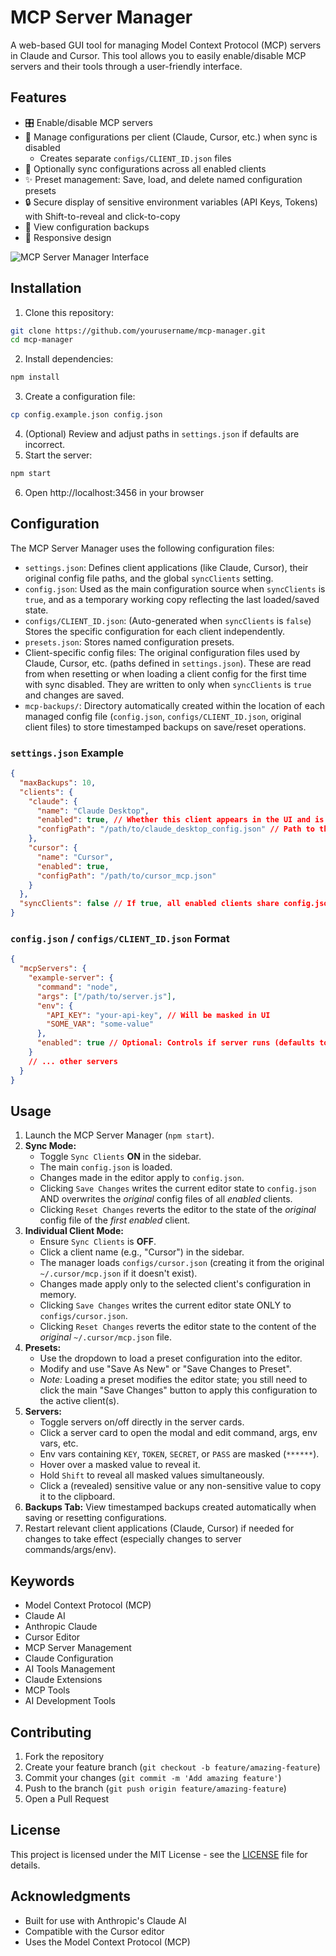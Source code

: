 # MCP Server Manager

A web-based GUI tool for managing Model Context Protocol (MCP) servers in Claude and Cursor. This tool allows you to easily enable/disable MCP servers and their tools through a user-friendly interface.

## Features

- 🎛️ Enable/disable MCP servers
- 💾 Manage configurations per client (Claude, Cursor, etc.) when sync is disabled
  - Creates separate `configs/CLIENT_ID.json` files
- 🔄 Optionally sync configurations across all enabled clients
- ✨ Preset management: Save, load, and delete named configuration presets
- 🔒 Secure display of sensitive environment variables (API Keys, Tokens) with Shift-to-reveal and click-to-copy
- 📜 View configuration backups
- 📱 Responsive design

![MCP Server Manager Interface](https://github.com/MediaPublishing/mcp-manager/blob/main/MCP-Server-Manager.png?raw=true)

## Installation

1. Clone this repository:
```bash
git clone https://github.com/yourusername/mcp-manager.git
cd mcp-manager
```

2. Install dependencies:
```bash
npm install
```

3. Create a configuration file:
```bash
cp config.example.json config.json
```

4. (Optional) Review and adjust paths in `settings.json` if defaults are incorrect.
5. Start the server:
```bash
npm start
```

6. Open http://localhost:3456 in your browser

## Configuration

The MCP Server Manager uses the following configuration files:

- `settings.json`: Defines client applications (like Claude, Cursor), their original config file paths, and the global `syncClients` setting.
- `config.json`: Used as the main configuration source when `syncClients` is `true`, and as a temporary working copy reflecting the last loaded/saved state.
- `configs/CLIENT_ID.json`: (Auto-generated when `syncClients` is `false`) Stores the specific configuration for each client independently.
- `presets.json`: Stores named configuration presets.
- Client-specific config files: The original configuration files used by Claude, Cursor, etc. (paths defined in `settings.json`). These are read from when resetting or when loading a client config for the first time with sync disabled. They are written to only when `syncClients` is `true` and changes are saved.
- `mcp-backups/`: Directory automatically created within the location of each managed config file (`config.json`, `configs/CLIENT_ID.json`, original client files) to store timestamped backups on save/reset operations.

### `settings.json` Example

```json
{
  "maxBackups": 10,
  "clients": {
    "claude": {
      "name": "Claude Desktop",
      "enabled": true, // Whether this client appears in the UI and is synced (if syncClients=true)
      "configPath": "/path/to/claude_desktop_config.json" // Path to the *original* config file
    },
    "cursor": {
      "name": "Cursor",
      "enabled": true,
      "configPath": "/path/to/cursor_mcp.json"
    }
  },
  "syncClients": false // If true, all enabled clients share config.json. If false, uses configs/CLIENT_ID.json
}
```


### `config.json` / `configs/CLIENT_ID.json` Format

```json
{
  "mcpServers": {
    "example-server": {
      "command": "node",
      "args": ["/path/to/server.js"],
      "env": {
        "API_KEY": "your-api-key", // Will be masked in UI
        "SOME_VAR": "some-value"
      },
      "enabled": true // Optional: Controls if server runs (defaults to true)
    }
    // ... other servers
  }
}
```


## Usage

1.  Launch the MCP Server Manager (`npm start`).
2.  **Sync Mode:**
    *   Toggle `Sync Clients` **ON** in the sidebar.
    *   The main `config.json` is loaded.
    *   Changes made in the editor apply to `config.json`.
    *   Clicking `Save Changes` writes the current editor state to `config.json` AND overwrites the *original* config files of all *enabled* clients.
    *   Clicking `Reset Changes` reverts the editor to the state of the *original* config file of the *first enabled* client.
3.  **Individual Client Mode:**
    *   Ensure `Sync Clients` is **OFF**.
    *   Click a client name (e.g., "Cursor") in the sidebar.
    *   The manager loads `configs/cursor.json` (creating it from the original `~/.cursor/mcp.json` if it doesn't exist).
    *   Changes made apply only to the selected client's configuration in memory.
    *   Clicking `Save Changes` writes the current editor state ONLY to `configs/cursor.json`.
    *   Clicking `Reset Changes` reverts the editor state to the content of the *original* `~/.cursor/mcp.json` file.
4.  **Presets:**
    *   Use the dropdown to load a preset configuration into the editor.
    *   Modify and use "Save As New" or "Save Changes to Preset".
    *   *Note:* Loading a preset modifies the editor state; you still need to click the main "Save Changes" button to apply this configuration to the active client(s).
5.  **Servers:**
    *   Toggle servers on/off directly in the server cards.
    *   Click a server card to open the modal and edit command, args, env vars, etc.
    *   Env vars containing `KEY`, `TOKEN`, `SECRET`, or `PASS` are masked (`******`).
    *   Hover over a masked value to reveal it.
    *   Hold `Shift` to reveal all masked values simultaneously.
    *   Click a (revealed) sensitive value or any non-sensitive value to copy it to the clipboard.
6.  **Backups Tab:** View timestamped backups created automatically when saving or resetting configurations.
7.  Restart relevant client applications (Claude, Cursor) if needed for changes to take effect (especially changes to server commands/args/env).


## Keywords

- Model Context Protocol (MCP)
- Claude AI
- Anthropic Claude
- Cursor Editor
- MCP Server Management
- Claude Configuration
- AI Tools Management
- Claude Extensions
- MCP Tools
- AI Development Tools

## Contributing

1. Fork the repository
2. Create your feature branch (`git checkout -b feature/amazing-feature`)
3. Commit your changes (`git commit -m 'Add amazing feature'`)
4. Push to the branch (`git push origin feature/amazing-feature`)
5. Open a Pull Request

## License

This project is licensed under the MIT License - see the [LICENSE](LICENSE) file for details.

## Acknowledgments

- Built for use with Anthropic's Claude AI
- Compatible with the Cursor editor
- Uses the Model Context Protocol (MCP)
